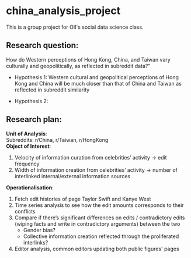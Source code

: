 # china_analysis_project 
This is a group project for OII's social data science class. <br/>

## Research question: 
How do Western perceptions of Hong Kong, China, and Taiwan vary culturally and geopolitically, as reflected in subreddit data?" <br/>
- Hypothesis 1: Western cultural and geopolitical perceptions of Hong Kong and China will be much closer than that of China and Taiwan as reflected in subreddit similarity 

- Hypothesis 2: 
## Research plan: 
**Unit of Analysis**: <br/>
Subreddits: r/China, r/Taiwan, r/HongKong<br/>
**Object of Interest**: 
1. Velocity of information curation from celebrities’ activity -> edit frequency
2. Width of information creation from celebrities’ activity -> number of interlinked internal/external information sources

**Operationalisation**:
1. Fetch edit histories of page Taylor Swift and Kanye West
2. Time series analysis to see how the edit amounts corresponds to their conflicts
3. Compare if there’s significant differences on edits / contradictory edits (wiping facts and write in contradictory arguments) between the two
   - Gender bias?
   - Collective information creation reflected through the proliferated interlinks?
4. Editor analysis, common editors updating both public figures' pages
